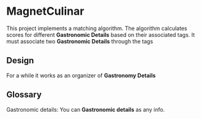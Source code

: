 # MagnetCulinar
This project implements a matching algorithm. 
The algorithm calculates scores for different **Gastronomic Details** based on their associated tags.
It must associate two **Gastronomic Details** through the tags

## Design
For a while it works as an organizer of **Gastronomy Details**

## Glossary
Gastronomic details: You can **Gastronomic details** as any info.
